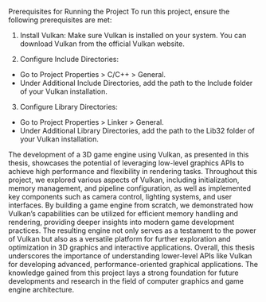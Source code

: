 Prerequisites for Running the Project
To run this project, ensure the following prerequisites are met:

1. Install Vulkan: Make sure Vulkan is installed on your system. You can download Vulkan from the official Vulkan website.

2. Configure Include Directories:
  -  Go to Project Properties > C/C++ > General.
  -  Under Additional Include Directories, add the path to the Include folder of your Vulkan installation.

3. Configure Library Directories:
  -  Go to Project Properties > Linker > General.
  -  Under Additional Library Directories, add the path to the Lib32 folder of your Vulkan installation.

The development of a 3D game engine using Vulkan, as presented in this thesis, showcases the potential of leveraging low-level graphics APIs to achieve high performance and flexibility in rendering tasks.
Throughout this project, we explored various aspects of Vulkan, including initialization, memory management, and pipeline configuration, as well as implemented key components such as camera control, lighting systems, and user interfaces.
By building a game engine from scratch, we demonstrated how Vulkan’s capabilities can be utilized for efficient memory handling and rendering, providing deeper insights into modern game development practices. 
The resulting engine not only serves as a testament to the power of Vulkan but also as a versatile platform for further exploration and optimization in 3D graphics and interactive applications.
Overall, this thesis underscores the importance of understanding lower-level APIs like Vulkan for developing advanced, performance-oriented graphical applications.
The knowledge gained from this project lays a strong foundation for future developments and research in the field of computer graphics and game engine architecture.
